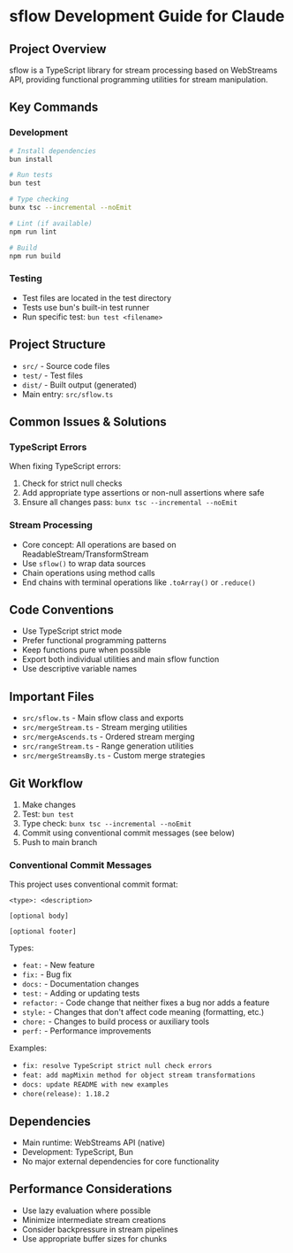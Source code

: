 # sflow Development Guide for Claude

## Project Overview
sflow is a TypeScript library for stream processing based on WebStreams API, providing functional programming utilities for stream manipulation.

## Key Commands

### Development
```bash
# Install dependencies
bun install

# Run tests
bun test

# Type checking
bunx tsc --incremental --noEmit

# Lint (if available)
npm run lint

# Build
npm run build
```

### Testing
- Test files are located in the test directory
- Tests use bun's built-in test runner
- Run specific test: `bun test <filename>`

## Project Structure
- `src/` - Source code files
- `test/` - Test files
- `dist/` - Built output (generated)
- Main entry: `src/sflow.ts`

## Common Issues & Solutions

### TypeScript Errors
When fixing TypeScript errors:
1. Check for strict null checks
2. Add appropriate type assertions or non-null assertions where safe
3. Ensure all changes pass: `bunx tsc --incremental --noEmit`

### Stream Processing
- Core concept: All operations are based on ReadableStream/TransformStream
- Use `sflow()` to wrap data sources
- Chain operations using method calls
- End chains with terminal operations like `.toArray()` or `.reduce()`

## Code Conventions
- Use TypeScript strict mode
- Prefer functional programming patterns
- Keep functions pure when possible
- Export both individual utilities and main sflow function
- Use descriptive variable names

## Important Files
- `src/sflow.ts` - Main sflow class and exports
- `src/mergeStream.ts` - Stream merging utilities
- `src/mergeAscends.ts` - Ordered stream merging
- `src/rangeStream.ts` - Range generation utilities
- `src/mergeStreamsBy.ts` - Custom merge strategies

## Git Workflow
1. Make changes
2. Test: `bun test`
3. Type check: `bunx tsc --incremental --noEmit`
4. Commit using conventional commit messages (see below)
5. Push to main branch

### Conventional Commit Messages
This project uses conventional commit format:
```
<type>: <description>

[optional body]

[optional footer]
```

Types:
- `feat:` - New feature
- `fix:` - Bug fix
- `docs:` - Documentation changes
- `test:` - Adding or updating tests
- `refactor:` - Code change that neither fixes a bug nor adds a feature
- `style:` - Changes that don't affect code meaning (formatting, etc.)
- `chore:` - Changes to build process or auxiliary tools
- `perf:` - Performance improvements

Examples:
- `fix: resolve TypeScript strict null check errors`
- `feat: add mapMixin method for object stream transformations`
- `docs: update README with new examples`
- `chore(release): 1.18.2`

## Dependencies
- Main runtime: WebStreams API (native)
- Development: TypeScript, Bun
- No major external dependencies for core functionality

## Performance Considerations
- Use lazy evaluation where possible
- Minimize intermediate stream creations
- Consider backpressure in stream pipelines
- Use appropriate buffer sizes for chunks